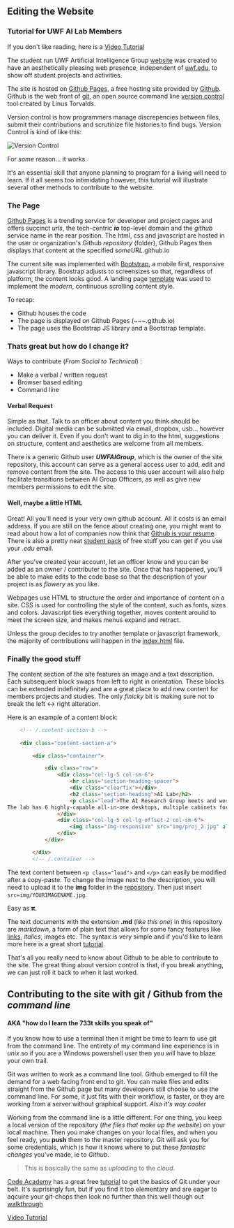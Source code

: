 ## Editing the Website
### Tutorial for UWF AI Lab Members

If you don't like reading, here is a [Video Tutorial](http://youtu.be/fcTVvC2_e4o)

The student run UWF Artificial Intelligence Group [website](https://uwfai.github.io) was created to have an aesthetically pleasing web presence, independent of [uwf.edu](http://uwf.edu/cseh/departments/computer-science/research/artificial-intelligence-research-group/), to show off student projects and activities. 

The site is hosted on [Github Pages](https://pages.github.com/), a free hosting site provided by [Github](https://github.com/). Github is the web front of [git](http://git-scm.com/), an open source command line [version control](https://en.wikipedia.org/wiki/Revision_control) tool created by Linus Torvalds.

Version control is how programmers manage discrepencies between files, submit their contributions and scrutinize file histories to find bugs. Version Control is kind of like this:

![Version Control](http://teslamondo.files.wordpress.com/2014/05/http___makeagif-com__media_5-05-2014_8uphvq.gif?w=300)

For _some_ reason... it works.

It's an essential skill that anyone planning to program for a living will need to learn. If it all seems too intimidating however, this tutorial will illustrate several other methods to contribute to the website.

### The Page

[Github Pages](https://pages.github.com/) is a trending service for developer and project pages and offers succinct _urls_, the tech-centric **_io_** top-level domain and the _github_ service name in the rear position. The html, css and javascript are hosted in the user or organization's Github _repository_ (folder), Github Pages then displays that content at the specified _someURL_.github.io

The current site was implemented with [Bootstrap](http://getbootstrap.com/), a mobile first, responsive javascript library. Boostrap adjusts to screensizes so that, regardless of platform, the content looks good. A landing page [template](http://startbootstrap.com/) was used to implement the _modern_, continuous scrolling content style.

To recap: 

* Github houses the code
* The page is displayed on Github Pages (~~~.github.io)
* The page uses the Bootstrap JS library and a Bootstrap template.


### Thats great but how do I change it?

Ways to contribute (_From Social to Technical_) :

 * Make a verbal / written request
 * Browser based editing
 * Command line


#### Verbal Request

Simple as that. Talk to an officer about content you think should be included. Digital media can be submitted via email, dropbox, usb... however you can deliver it. Even if you don't want to dig in to the html, suggestions on structure, content and aesthetics are welcome from all members.

There is a generic Github user **_UWFAIGroup_**, which is the owner of the site repository, this account can serve as a general access user to add, edit and remove content from the site. The access to this user account will also help facilitate transitions between AI Group Officers, as well as give new members permissions to edit the site.

#### Well, maybe a little HTML

Great! All you'll need is your very own github account. All it costs is an email address. If you are still on the fence about creating one, you might want to read about how a lot of companies now think that [Github is your resume](http://anti-pattern.com/github-is-your-resume-now). There is also a pretty neat [student pack](https://education.github.com/pack) of free stuff you can get if you use your _.edu_ email. 

After you've created your account, let an officer know and you can be added as an owner / contributer to the site. Once that has happened, you'll be able to make edits to the code base so that the description of your project is as _flowery_ as you like. 

Webpages use HTML to structure the order and importance of content on a site. CSS is used for controlling the style of the content, such as fonts, sizes and colors. Javascript ties everything together, moves content around to meet the screen size, and makes menus expand and retract.

Unless the group decides to try another template or javascript framework, the majority of contributions will happen in the [index.html](https://github.com/UWFAI/UWFAI.github.io/blob/master/index.html) file.


### Finally the good stuff

The content section of the site features an image and a text description. Each subsequent block swaps from left to right in orientation. These blocks can be extended indefinitely and are a great place to add new content for members projects and studies. The only _finicky_ bit is making sure not to break the left <-> right alteration.

Here is an example of a content block:

```html
    <!-- /.content-section-b -->
    
    <div class="content-section-a">

        <div class="container">

            <div class="row">
                <div class="col-lg-5 col-sm-6">
                    <hr class="section-heading-spacer">
                    <div class="clearfix"></div>
                    <h2 class="section-heading">AI Lab</h2>
                    <p class="lead">The AI Research Group meets and works in the AI & Project Lab in the SSE building 4, room 148.<br>
The lab has 6 highly-capable all-in-one desktops, multiple cabinets for storage, a large overhead monitor for presentations, and several workbenches.  The lab is also furnished with two iRobot Create robots, a LEGO Mindstorms kit, and a number of IntelliBrain-Bot Deluxe robots. </p>
                </div>
                <div class="col-lg-5 col-lg-offset-2 col-sm-6">
                    <img class="img-responsive" src="img/proj_2.jpg" alt="">
                </div>
            </div>

        </div>
        <!-- /.container -->

```

The text content between ```<p class="lead">```  and  ```</p>``` can easily be modified after a copy-paste. To change the image next to the description, you will need to upload it to the **img** folder in the [repository](https://github.com/UWFAI/UWFAI.github.io). Then just insert ```src=img/YOURIMAGENAME.jpg```.  

Easy as **π**.

The text documents with the extension **.md** (_like this one_) in this repository are _markdown_, a form of plain text that allows for some fancy features like [links](www.google.com), _italics_, images etc. The syntax is very simple and if you'd like to learn more here is a great short [tutorial](http://markdowntutorial.com/).

That's all you really need to know about Github to be able to contribute to the site. The great thing about version control is that, if you break anything, we can just roll it back to when it last worked.

## Contributing to the site with git / Github from the _command line_
#### AKA "how do I learn the 733t skills you speak of"

If you know how to use a terminal then it might be time to learn to use git from the command line. The entirety of my command line experience is in _unix_ so if you are a Windows powershell user then you will have to blaze your own trail.

Git was written to work as a command line tool. Github emerged to fill the demand for a web facing front end to git. You can make files and edits straight from the Github page but many developers still choose to use the command line. For some, it just fits with their workflow, is faster, or they are working from a server without graphical support. _Also it's way cooler_

Working from the command line is a little different. For one thing, you keep a local version of the repository (_the files that make up the website_) on your local machine. Then you make changes on your local files, and when you feel ready, you **push** them to the master repository. Git will ask you for some credentials, which is how it knows where to put these _fantastic changes_ you've made, ie to _Github_.

>This is basically the same as _uploading_ to the _cloud_.

[Code Academy](http://www.codeacademy.com) has a great free [tutorial](https://try.github.io/levels/1/challenges/1) to get the basics of Git under your belt.
It's suprisingly fun, but if you find it too elementary and are eager to aqcuire your git-chops then look no further than this well though out [walkthrough](http://mrchlblng.me/2014/09/practical-git-introduction/)

[Video Tutorial](http://youtu.be/fcTVvC2_e4o)
